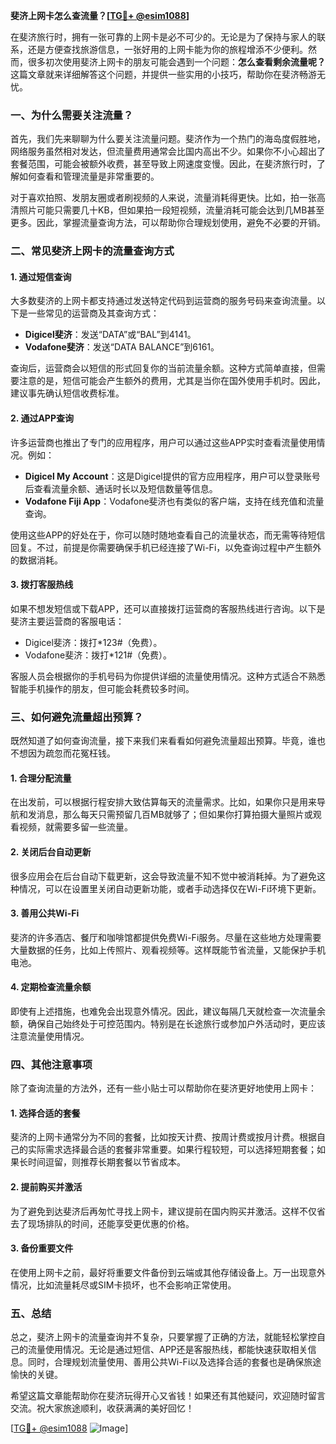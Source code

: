 **斐济上网卡怎么查流量？[[TG💪+ @esim1088](https://t.me/s/esim1088)]**

在斐济旅行时，拥有一张可靠的上网卡是必不可少的。无论是为了保持与家人的联系，还是方便查找旅游信息，一张好用的上网卡能为你的旅程增添不少便利。然而，很多初次使用斐济上网卡的朋友可能会遇到一个问题：**怎么查看剩余流量呢？** 这篇文章就来详细解答这个问题，并提供一些实用的小技巧，帮助你在斐济畅游无忧。

### 一、为什么需要关注流量？

首先，我们先来聊聊为什么要关注流量问题。斐济作为一个热门的海岛度假胜地，网络服务虽然相对发达，但流量费用通常会比国内高出不少。如果你不小心超出了套餐范围，可能会被额外收费，甚至导致上网速度变慢。因此，在斐济旅行时，了解如何查看和管理流量是非常重要的。

对于喜欢拍照、发朋友圈或者刷视频的人来说，流量消耗得更快。比如，拍一张高清照片可能只需要几十KB，但如果拍一段短视频，流量消耗可能会达到几MB甚至更多。因此，掌握流量查询方法，可以帮助你合理规划使用，避免不必要的开销。

### 二、常见斐济上网卡的流量查询方式

#### 1. **通过短信查询**
  
大多数斐济的上网卡都支持通过发送特定代码到运营商的服务号码来查询流量。以下是一些常见的运营商及其查询方式：

- **Digicel斐济**：发送“DATA”或“BAL”到4141。
- **Vodafone斐济**：发送“DATA BALANCE”到6161。

查询后，运营商会以短信的形式回复你的当前流量余额。这种方式简单直接，但需要注意的是，短信可能会产生额外的费用，尤其是当你在国外使用手机时。因此，建议事先确认短信收费标准。

#### 2. **通过APP查询**

许多运营商也推出了专门的应用程序，用户可以通过这些APP实时查看流量使用情况。例如：

- **Digicel My Account**：这是Digicel提供的官方应用程序，用户可以登录账号后查看流量余额、通话时长以及短信数量等信息。
- **Vodafone Fiji App**：Vodafone斐济也有类似的客户端，支持在线充值和流量查询。

使用这些APP的好处在于，你可以随时随地查看自己的流量状态，而无需等待短信回复。不过，前提是你需要确保手机已经连接了Wi-Fi，以免查询过程中产生额外的数据消耗。

#### 3. **拨打客服热线**

如果不想发短信或下载APP，还可以直接拨打运营商的客服热线进行咨询。以下是斐济主要运营商的客服电话：

- Digicel斐济：拨打*123#（免费）。
- Vodafone斐济：拨打*121#（免费）。

客服人员会根据你的手机号码为你提供详细的流量使用情况。这种方式适合不熟悉智能手机操作的朋友，但可能会耗费较多时间。

### 三、如何避免流量超出预算？

既然知道了如何查询流量，接下来我们来看看如何避免流量超出预算。毕竟，谁也不想因为疏忽而花冤枉钱。

#### 1. **合理分配流量**

在出发前，可以根据行程安排大致估算每天的流量需求。比如，如果你只是用来导航和发消息，那么每天只需预留几百MB就够了；但如果你打算拍摄大量照片或观看视频，就需要多留一些流量。

#### 2. **关闭后台自动更新**

很多应用会在后台自动下载更新，这会导致流量不知不觉中被消耗掉。为了避免这种情况，可以在设置里关闭自动更新功能，或者手动选择仅在Wi-Fi环境下更新。

#### 3. **善用公共Wi-Fi**

斐济的许多酒店、餐厅和咖啡馆都提供免费Wi-Fi服务。尽量在这些地方处理需要大量数据的任务，比如上传照片、观看视频等。这样既能节省流量，又能保护手机电池。

#### 4. **定期检查流量余额**

即使有上述措施，也难免会出现意外情况。因此，建议每隔几天就检查一次流量余额，确保自己始终处于可控范围内。特别是在长途旅行或参加户外活动时，更应该注意流量使用情况。

### 四、其他注意事项

除了查询流量的方法外，还有一些小贴士可以帮助你在斐济更好地使用上网卡：

#### 1. **选择合适的套餐**

斐济的上网卡通常分为不同的套餐，比如按天计费、按周计费或按月计费。根据自己的实际需求选择最合适的套餐非常重要。如果行程较短，可以选择短期套餐；如果长时间逗留，则推荐长期套餐以节省成本。

#### 2. **提前购买并激活**

为了避免到达斐济后再匆忙寻找上网卡，建议提前在国内购买并激活。这样不仅省去了现场排队的时间，还能享受更优惠的价格。

#### 3. **备份重要文件**

在使用上网卡之前，最好将重要文件备份到云端或其他存储设备上。万一出现意外情况，比如流量耗尽或SIM卡损坏，也不会影响正常使用。

### 五、总结

总之，斐济上网卡的流量查询并不复杂，只要掌握了正确的方法，就能轻松掌控自己的流量使用情况。无论是通过短信、APP还是客服热线，都能快速获取相关信息。同时，合理规划流量使用、善用公共Wi-Fi以及选择合适的套餐也是确保旅途愉快的关键。

希望这篇文章能帮助你在斐济玩得开心又省钱！如果还有其他疑问，欢迎随时留言交流。祝大家旅途顺利，收获满满的美好回忆！

[[TG💪+ @esim1088](https://t.me/s/esim1088) ![Image](https://i.postimg.cc/4NQfJmqS/Snipaste-2025-05-13-00-14-12.png)]